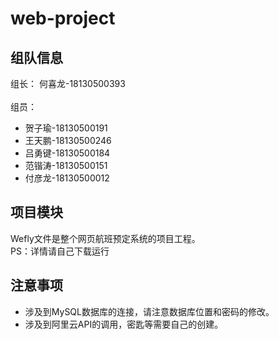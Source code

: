 # web-project
## 组队信息
组长：
何喜龙-18130500393<br><br>
组员：<br>
* 贺子瑜-18130500191<br>
* 王天鹏-18130500246<br>
* 吕勇键-18130500184<br>
* 范锴涛-18130500151<br>
* 付彦龙-18130500012<br>
## 项目模块
Wefly文件是整个网页航班预定系统的项目工程。<br>
PS：详情请自己下载运行
## 注意事项
* 涉及到MySQL数据库的连接，请注意数据库位置和密码的修改。<br>
* 涉及到阿里云API的调用，密匙等需要自己的创建。
